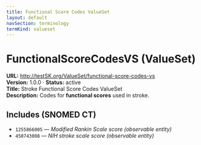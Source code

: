 ```yaml
---
title: Functional Score Codes ValueSet
layout: default
navSection: terminology
termKind: valueset
---
```


# FunctionalScoreCodesVS (ValueSet)

**URL:** http://testSK.org/ValueSet/functional-score-codes-vs  
**Version:** 1.0.0 · **Status:** active  
**Title:** Stroke Functional Score Codes ValueSet  
**Description:** Codes for **functional scores** used in stroke.

## Includes (SNOMED CT)
- `1255866005` — *Modified Rankin Scale score (observable entity)*  
- `450743008` — *NIH stroke scale score (observable entity)*
